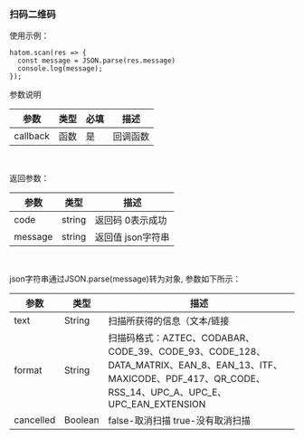 ### 扫码二维码

  使用示例：

  ```
  hatom.scan(res => {
    const message = JSON.parse(res.message)
    console.log(message);
  });
  ```

  参数说明

  | 参数     | 类型 | 必填 | 描述     |
  | -------- | ---- | ----- | -------- |
  | callback | 函数 | 是 | 回调函数 |

  &nbsp;

  返回参数：

  | 参数 | 类型   | 描述                               |
  | ----- | ------ | ---------------------------------- |
  | code  | string | 返回码  0表示成功 |
  | message  | string | 返回值  json字符串 |

  &nbsp;

  json字符串通过JSON.parse(message)转为对象,
  参数如下所示：

  | 参数      | 类型   | 描述                                |
  | --------- | ------ | ----------------------------------- |
  | text      | String | 扫描所获得的信息（文本/链接         |
  | format    | String | 扫描码格式：AZTEC、CODABAR、CODE_39、CODE_93、CODE_128、DATA_MATRIX、EAN_8、EAN_13、ITF、MAXICODE、PDF_417、QR_CODE、RSS_14、UPC_A、UPC_E、UPC_EAN_EXTENSION |
  | cancelled | Boolean   | false-取消扫描 true-没有取消扫描    |

  &nbsp;
